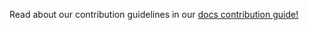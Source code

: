 Read about our contribution guidelines in our [docs contribution guide!](https://pmodwrc.github.io/fits2db/contribution/contribution/) 
